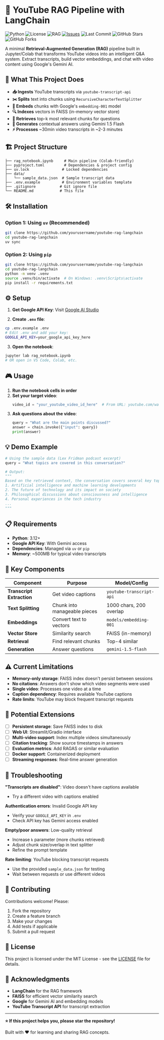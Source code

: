 # 🎥 YouTube RAG Pipeline with LangChain

![Python](https://img.shields.io/badge/python-3.12+-blue.svg)
![License](https://img.shields.io/badge/license-MIT-green.svg)
![RAG](https://img.shields.io/badge/RAG-LangChain-orange.svg)
[![Issues](https://img.shields.io/github/issues/ZohaibCodez/rag-using-langchain.svg)](https://github.com/ZohaibCodez/rag-using-langchain/issues)
![Last Commit](https://img.shields.io/github/last-commit/ZohaibCodez/rag-using-langchain)
![GitHub Stars](https://img.shields.io/github/stars/ZohaibCodez/rag-using-langchain)
![GitHub Forks](https://img.shields.io/github/forks/ZohaibCodez/rag-using-langchain)

A minimal **Retrieval-Augmented Generation (RAG)** pipeline built in Jupyter/Colab that transforms YouTube videos into an intelligent Q&A system. Extract transcripts, build vector embeddings, and chat with video content using Google's Gemini AI.

## 🚀 What This Project Does

- **📥 Ingests** YouTube transcripts via `youtube-transcript-api`
- **✂️ Splits** text into chunks using `RecursiveCharacterTextSplitter`
- **🧠 Embeds** chunks with Google's `embedding-001` model
- **🔍 Indexes** vectors in FAISS (in-memory vector store)
- **🎯 Retrieves** top-k most relevant chunks for questions
- **💬 Generates** contextual answers using Gemini 1.5 Flash
- **⚡ Processes** ~30min video transcripts in ~2-3 minutes

## 🏗️ Project Structure

```
├── rag_notebook.ipynb     # Main pipeline (Colab-friendly)
├── pyproject.toml         # Dependencies & project config
├── uv.lock               # Locked dependencies
├── data/
│   └── sample_data.json  # Sample transcript data
├── .env.example          # Environment variables template
├── .gitignore           # Git ignore file
└── README.md            # This file
```

## 🛠️ Installation

### Option 1: Using `uv` (Recommended)
```bash
git clone https://github.com/yourusername/youtube-rag-langchain
cd youtube-rag-langchain
uv sync
```

### Option 2: Using `pip`
```bash
git clone https://github.com/yourusername/youtube-rag-langchain
cd youtube-rag-langchain
python -m venv .venv
source .venv/bin/activate  # On Windows: .venv\Scripts\activate
pip install -r requirements.txt
```

## ⚙️ Setup

1. **Get Google API Key**: Visit [Google AI Studio](https://makersuite.google.com/app/apikey)

2. **Create `.env` file**:
```bash
cp .env.example .env
# Edit .env and add your key:
GOOGLE_API_KEY=your_google_api_key_here
```

3. **Open the notebook**:
```bash
jupyter lab rag_notebook.ipynb
# OR open in VS Code, Colab, etc.
```

## 🎮 Usage

1. **Run the notebook cells in order**
2. **Set your target video**:
   ```python
   video_id = "your_youtube_video_id_here"  # From URL: youtube.com/watch?v=VIDEO_ID
   ```
3. **Ask questions about the video**:
   ```python
   query = "What are the main points discussed?"
   answer = chain.invoke({"input": query})
   print(answer)
   ```

## 💡 Demo Example

```python
# Using the sample data (Lex Fridman podcast excerpt)
query = "What topics are covered in this conversation?"

# Output:
"""
Based on the retrieved context, the conversation covers several key topics:
1. Artificial intelligence and machine learning developments
2. The future of technology and its impact on society
3. Philosophical discussions about consciousness and intelligence
4. Personal experiences in the tech industry
...
"""
```

## 📋 Requirements

- **Python**: 3.12+
- **Google API Key**: With Gemini access
- **Dependencies**: Managed via `uv` or `pip`
- **Memory**: ~500MB for typical video transcripts

## 🔧 Key Components

| Component | Purpose | Model/Config |
|-----------|---------|--------------|
| **Transcript Extraction** | Get video captions | `youtube-transcript-api` |
| **Text Splitting** | Chunk into manageable pieces | 1000 chars, 200 overlap |
| **Embeddings** | Convert text to vectors | `models/embedding-001` |
| **Vector Store** | Similarity search | FAISS (in-memory) |
| **Retrieval** | Find relevant chunks | Top-4 similar |
| **Generation** | Answer questions | `gemini-1.5-flash` |

## ⚠️ Current Limitations

- **Memory-only storage**: FAISS index doesn't persist between sessions
- **No citations**: Answers don't show which video segments were used
- **Single video**: Processes one video at a time
- **Caption dependency**: Requires available YouTube captions
- **Rate limits**: YouTube may block frequent transcript requests

## 🔮 Potential Extensions

- [ ] **Persistent storage**: Save FAISS index to disk
- [ ] **Web UI**: Streamlit/Gradio interface
- [ ] **Multi-video support**: Index multiple videos simultaneously
- [ ] **Citation tracking**: Show source timestamps in answers
- [ ] **Evaluation metrics**: Add RAGAS or similar evaluation
- [ ] **Docker support**: Containerized deployment
- [ ] **Streaming responses**: Real-time answer generation

## 🐛 Troubleshooting

**"Transcripts are disabled"**: Video doesn't have captions available
- Try a different video with captions enabled

**Authentication errors**: Invalid Google API key
- Verify your `GOOGLE_API_KEY` in `.env`
- Check API key has Gemini access enabled

**Empty/poor answers**: Low-quality retrieval
- Increase `k` parameter (more chunks retrieved)
- Adjust chunk size/overlap in text splitter
- Refine the prompt template

**Rate limiting**: YouTube blocking transcript requests
- Use the provided `sample_data.json` for testing
- Wait between requests or use different videos

## 🤝 Contributing

Contributions welcome! Please:
1. Fork the repository
2. Create a feature branch
3. Make your changes
4. Add tests if applicable
5. Submit a pull request

## 📄 License

This project is licensed under the MIT License - see the [LICENSE](LICENSE) file for details.

## 🙏 Acknowledgments

- **LangChain** for the RAG framework
- **FAISS** for efficient vector similarity search
- **Google** for Gemini AI and embedding models
- **YouTube Transcript API** for transcript extraction

---

**⭐ If this project helps you, please star the repository!**

Built with ❤️ for learning and sharing RAG concepts.